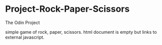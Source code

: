 # Project-Rock-Paper-Scissors
The Odin Project

simple game of rock, paper, scissors. html document is empty but links to external javascript.